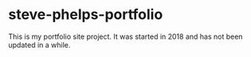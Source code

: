 # steve-phelps-portfolio
This is my portfolio site project. It was started in 2018 and has not been updated in a while.